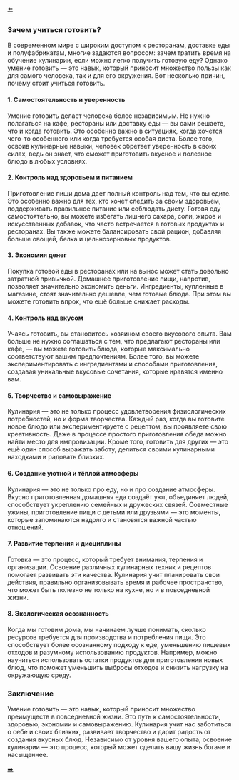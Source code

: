 [⬅️](README.md)

### Зачем учиться готовить?

В современном мире с широким доступом к ресторанам, доставке еды и полуфабрикатам, многие задаются вопросом: зачем тратить время на обучение кулинарии, если можно легко получить готовую еду? Однако умение готовить — это навык, который приносит множество пользы как для самого человека, так и для его окружения. Вот несколько причин, почему стоит учиться готовить.

#### 1. **Самостоятельность и уверенность**
   Умение готовить делает человека более независимым. Не нужно полагаться на кафе, рестораны или доставку еды — вы сами решаете, что и когда готовить. Это особенно важно в ситуациях, когда хочется чего-то особенного или когда требуется особая диета. Более того, освоив кулинарные навыки, человек обретает уверенность в своих силах, ведь он знает, что сможет приготовить вкусное и полезное блюдо в любых условиях.

#### 2. **Контроль над здоровьем и питанием**
   Приготовление пищи дома дает полный контроль над тем, что вы едите. Это особенно важно для тех, кто хочет следить за своим здоровьем, поддерживать правильное питание или соблюдать диету. Готовя еду самостоятельно, вы можете избегать лишнего сахара, соли, жиров и искусственных добавок, что часто встречается в готовых продуктах и ресторанах. Вы также можете балансировать свой рацион, добавляя больше овощей, белка и цельнозерновых продуктов.

#### 3. **Экономия денег**
   Покупка готовой еды в ресторанах или на вынос может стать довольно затратной привычкой. Домашнее приготовление пищи, напротив, позволяет значительно экономить деньги. Ингредиенты, купленные в магазине, стоят значительно дешевле, чем готовые блюда. При этом вы можете готовить впрок, что ещё больше снижает расходы.

#### 4. **Контроль над вкусом**
   Учаясь готовить, вы становитесь хозяином своего вкусового опыта. Вам больше не нужно соглашаться с тем, что предлагают рестораны или кафе, — вы можете готовить блюда, которые максимально соответствуют вашим предпочтениям. Более того, вы можете экспериментировать с ингредиентами и способами приготовления, создавая уникальные вкусовые сочетания, которые нравятся именно вам.

#### 5. **Творчество и самовыражение**
   Кулинария — это не только процесс удовлетворения физиологических потребностей, но и форма творчества. Каждый раз, когда вы готовите новое блюдо или экспериментируете с рецептом, вы проявляете свою креативность. Даже в процессе простого приготовления обеда можно найти место для импровизации. Кроме того, готовить для других — это ещё один способ выражать заботу, делиться своими кулинарными находками и радовать близких.

#### 6. **Создание уютной и тёплой атмосферы**
   Кулинария — это не только про еду, но и про создание атмосферы. Вкусно приготовленная домашняя еда создаёт уют, объединяет людей, способствует укреплению семейных и дружеских связей. Совместные ужины, приготовление пищи с детьми или друзьями — это моменты, которые запоминаются надолго и становятся важной частью отношений.

#### 7. **Развитие терпения и дисциплины**
   Готовка — это процесс, который требует внимания, терпения и организации. Освоение различных кулинарных техник и рецептов помогает развивать эти качества. Кулинария учит планировать свои действия, правильно организовывать время и рабочее пространство, что может быть полезно не только на кухне, но и в повседневной жизни.

#### 8. **Экологическая осознанность**
   Когда мы готовим дома, мы начинаем лучше понимать, сколько ресурсов требуется для производства и потребления пищи. Это способствует более осознанному подходу к еде, уменьшению пищевых отходов и разумному использованию продуктов. Например, можно научиться использовать остатки продуктов для приготовления новых блюд, что поможет уменьшить выбросы отходов и снизить нагрузку на окружающую среду.

### Заключение
Умение готовить — это навык, который приносит множество преимуществ в повседневной жизни. Это путь к самостоятельности, здоровью, экономии и самовыражению. Кулинария учит нас заботиться о себе и своих близких, развивает творчество и дарит радость от создания вкусных блюд. Независимо от уровня вашего опыта, освоение кулинарии — это процесс, который может сделать вашу жизнь богаче и насыщеннее.

[➡️](3.md)
